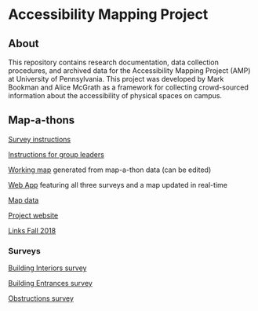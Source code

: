 # Accessibility Mapping Project

## About
This repository contains research documentation, data collection procedures, and archived data for the Accessibility Mapping Project (AMP) at University of Pennsylvania. This project was developed by Mark Bookman and Alice McGrath as a framework for collecting crowd-sourced information about the accessibility of physical spaces on campus.

## Map-a-thons

[Survey instructions](http://AccessibilityMapping.github.io/AMP/SurveyInstructions)

[Instructions for group leaders](http://AccessibilityMapping.github.io/AMP/GroupLeaders)

[Working map](https://www.arcgis.com/home/webmap/viewer.html?webmap=b42a011873df4ebd9d61e8accaee5ecb&extent=-75.2029,39.9461,-75.1827,39.9569) generated from map-a-thon data (can be edited)

[Web App](https://upenn.maps.arcgis.com/apps/CrowdsourceReporter/index.html?appid=d23c349a2c7346c0b6f39879ede52ec8) featuring all three surveys and a map updated in real-time

[Map data](http://AccessibilityMapping.github.io/AMP/BuildingInterData)

[Project website](http://web.sas.upenn.edu/access-map/)

[Links Fall 2018](http://AccessibilityMapping.github.io/AMP/Fall2018)

### Surveys

[Building Interiors survey](https://survey123.arcgis.com/share/e1bf7d0ea34f47f7bef56abea5457a19)

[Building Entrances survey](https://survey123.arcgis.com/share/b0aea169a69b492fb5f72fccb182014f)

[Obstructions survey](https://survey123.arcgis.com/share/3eb9c6cbb71c4f04a0e7c0d39e8bccc6)
